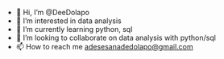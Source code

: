 - 👋 Hi, I’m @DeeDolapo
- 👀 I’m interested in data analysis
- 🌱 I’m currently learning python, sql
- 💞️ I’m looking to collaborate on data analysis with python/sql
- 📫 How to reach me adesesanadedolapo@gmail.com

<!---
DeeDolapo/DeeDolapo is a ✨ special ✨ repository because its `README.md` (this file) appears on your GitHub profile.
You can click the Preview link to take a look at your changes.
--->
